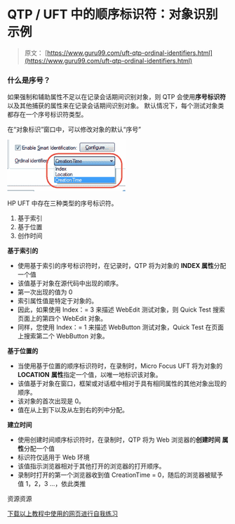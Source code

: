 # QTP / UFT 中的顺序标识符：对象识别示例

> 原文： [https://www.guru99.com/uft-qtp-ordinal-identifiers.html](https://www.guru99.com/uft-qtp-ordinal-identifiers.html)

### 什么是序号？

如果强制和辅助属性不足以在记录会话期间识别对象，则 QTP 会使用**序号标识符**以及其他捕获的属性来在记录会话期间识别对象。 默认情况下，每个测试对象类都存在一个序号标识符类型。

在“对象标识”窗口中，可以修改对象的默认“序号”

![Ordinal Identifier in QTP: Complete Tutorial](img/54c7fdbf890355d360dc9ccc3d6fc8aa.png "Ordinal Identifier in QTP: Complete Tutorial")

HP UFT 中存在三种类型的序号标识符。

1.  基于索引
2.  基于位置
3.  创作时间

**基于索引的**

*   使用基于索引的序号标识符时，在记录时，QTP 将为对象的 **INDEX 属性**分配一个值
*   该值基于对象在源代码中出现的顺序。
*   第一次出现的值为 0
*   索引属性值是特定于对象的。
*   因此，如果使用 Index：= 3 来描述 WebEdit 测试对象，则 Quick Test 搜索页面上的第四个 WebEdit 对象。
*   同样，您使用 Index：= 1 来描述 WebButton 测试对象，Quick Test 在页面上搜索第二个 WebButton 对象。

**基于位置的**

*   当使用基于位置的顺序标识符时，在录制时，Micro Focus UFT 将为对象的 **LOCATION** **属性**指定一个值，以唯一地标识该对象。
*   该值基于对象在窗口，框架或对话框中相对于具有相同属性的其他对象出现的顺序。
*   该对象的首次出现是 0。
*   值在从上到下以及从左到右的列中分配。

**建立时间**

*   使用创建时间顺序标识符时，在录制时，QTP 将为 Web 浏览器的**创建时间** **属性**分配一个值
*   标识符仅适用于 Web 环境
*   该值指示浏览器相对于其他打开的浏览器的打开顺序。
*   录制时打开的第一个浏览器收到值 CreationTime = 0，随后的浏览器被赋予值 1，2，3 ...，依此类推

资源资源

[下载以上教程中使用的网页进行自我练习](https://drive.google.com/uc?export=download&id=0B_vqvT0ovzHcdzlIV2IyZkk5T0E)